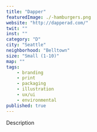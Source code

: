```yaml
---
title: "Dapper"
featuredImage: ./-hamburgers.png
website: "http://dapperad.com/"
twit: ""
inst: ""
category: "D"
city: "Seattle"
neighborhood: "Belltown"
size: "Small (1-10)"
map: ""
tags:
    - branding
    - print
    - packaging
    - illustration
    - ux/ui
    - environmental
published: true
---
```


Description
